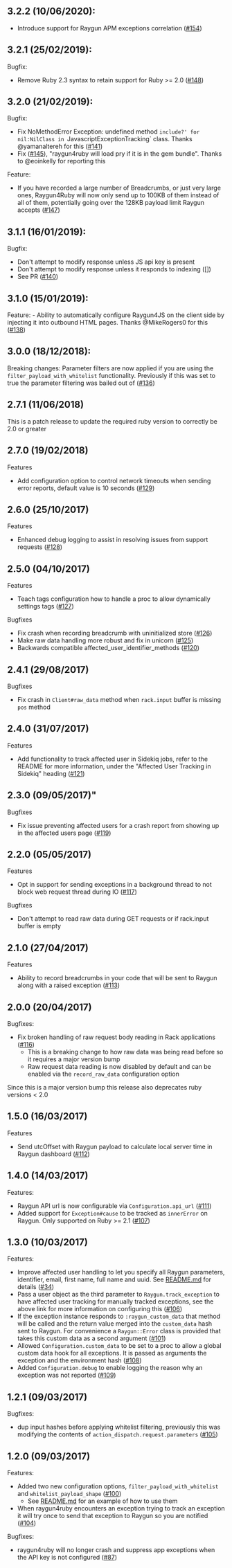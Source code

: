 ## 3.2.2 (10/06/2020):
  - Introduce support for Raygun APM exceptions correlation ([#154](https://github.com/MindscapeHQ/raygun4ruby/pull/154))

## 3.2.1 (25/02/2019):
Bugfix:
  - Remove Ruby 2.3 syntax to retain support for Ruby >= 2.0 ([#148](https://github.com/MindscapeHQ/raygun4ruby/pull/148))

## 3.2.0 (21/02/2019):
Bugfix:
  - Fix NoMethodError Exception: undefined method `include?' for nil:NilClass in `JavascriptExceptionTracking` class. Thanks @yamanaltereh for this ([#141](https://github.com/MindscapeHQ/raygun4ruby/pull/141))
  - Fix ([#145](https://github.com/MindscapeHQ/raygun4ruby/issues/145)), "raygun4ruby will load pry if it is in the gem bundle". Thanks to @eoinkelly for reporting this

Feature:
  - If you have recorded a large number of Breadcrumbs, or just very large ones, Raygun4Ruby will now only send up to 100KB of them instead of all of them, potentially going over the 128KB payload limit Raygun accepts ([#147](https://github.com/MindscapeHQ/raygun4ruby/pull/147))

## 3.1.1 (16/01/2019):
Bugfix:
  - Don't attempt to modify response unless JS api key is present
  - Don't attempt to modify response unless it responds to indexing ([])
  - See PR ([#140](https://github.com/MindscapeHQ/raygun4ruby/pull/140))

## 3.1.0 (15/01/2019):

Feature:
    - Ability to automatically configure Raygun4JS on the client side by injecting it into outbound HTML pages. Thanks @MikeRogers0 for this ([#138](https://github.com/MindscapeHQ/raygun4ruby/pull/138))

## 3.0.0 (18/12/2018):
  Breaking changes:
    Parameter filters are now applied if you are using the `filter_payload_with_whitelist` functionality. Previously if this was set to true the parameter filtering was bailed out of ([#136](https://github.com/MindscapeHQ/raygun4ruby/pull/136/files))

## 2.7.1 (11/06/2018)
  This is a patch release to update the required ruby version to correctly be 2.0 or greater

## 2.7.0 (19/02/2018)

Features
 - Add configuration option to control network timeouts when sending error reports, default value is 10 seconds ([#129](https://github.com/MindscapeHQ/raygun4ruby/pull/129))

## 2.6.0 (25/10/2017)

Features
  - Enhanced debug logging to assist in resolving issues from support requests ([#128](https://github.com/MindscapeHQ/raygun4ruby/pull/128))

## 2.5.0 (04/10/2017)

Features
  - Teach tags configuration how to handle a proc to allow dynamically settings tags ([#127](https://github.com/MindscapeHQ/raygun4ruby/pull/127))

Bugfixes
  - Fix crash when recording breadcrumb with uninitialized store ([#126](https://github.com/MindscapeHQ/raygun4ruby/pull/126))
  - Make raw data handling more robust and fix in unicorn ([#125](https://github.com/MindscapeHQ/raygun4ruby/pull/125))
  - Backwards compatible affected_user_identifier_methods ([#120](https://github.com/MindscapeHQ/raygun4ruby/pull/120))

## 2.4.1 (29/08/2017)

Bugfixes
  - Fix crash in `Client#raw_data` method when `rack.input` buffer is missing `pos` method

## 2.4.0 (31/07/2017)

Features
  - Add functionality to track affected user in Sidekiq jobs, refer to the README for more information, under the "Affected User Tracking in Sidekiq" heading ([#121](https://github.com/MindscapeHQ/raygun4ruby/pull/121))

## 2.3.0 (09/05/2017)"

Bugfixes
  - Fix issue preventing affected users for a crash report from showing up in the affected users page ([#119](https://github.com/MindscapeHQ/raygun4ruby/pull/119))

## 2.2.0 (05/05/2017)

Features
  - Opt in support for sending exceptions in a background thread to not block web request thread during IO ([#117](https://github.com/MindscapeHQ/raygun4ruby/pull/117))

Bugfixes
 - Don't attempt to read raw data during GET requests or if rack.input buffer is empty

## 2.1.0 (27/04/2017)

Features
  - Ability to record breadcrumbs in your code that will be sent to Raygun along with a raised exception ([#113](https://github.com/MindscapeHQ/raygun4ruby/pull/113))

## 2.0.0 (20/04/2017)

Bugfixes:
  - Fix broken handling of raw request body reading in Rack applications ([#116](https://github.com/MindscapeHQ/raygun4ruby/pull/116))
    - This is a breaking change to how raw data was being read before so it requires a major version bump
    - Raw request data reading is now disabled by default and can be enabled via the `record_raw_data` configuration option
    
Since this is a major version bump this release also deprecates ruby versions < 2.0

## 1.5.0 (16/03/2017)

Features
  - Send utcOffset with Raygun payload to calculate local server time in Raygun dashboard ([#112](https://github.com/MindscapeHQ/raygun4ruby/pull/112))

## 1.4.0 (14/03/2017)

Features:
  - Raygun API url is now configurable via `Configuration.api_url` ([#111](https://github.com/MindscapeHQ/raygun4ruby/pull/111))
  - Added support for `Exception#cause` to be tracked as `innerError` on Raygun. Only supported on Ruby >= 2.1 ([#107](https://github.com/MindscapeHQ/raygun4ruby/pull/107))

## 1.3.0 (10/03/2017)

Features:
  - Improve affected user handling to let you specify all Raygun parameters, identifier, email, first name, full name and uuid. See [README.md](https://github.com/MindscapeHQ/raygun4ruby#affected-user-tracking) for details ([#34](https://github.com/MindscapeHQ/raygun4ruby/pull/34))
  - Pass a user object as the third parameter to `Raygun.track_exception` to have affected user tracking for manually tracked exceptions, see the above link for more information on configuring this ([#106](https://github.com/MindscapeHQ/raygun4ruby/pull/106))
  - If the exception instance responds to `:raygun_custom_data` that method will be called and the return value merged into the `custom_data` hash sent to Raygun. For convenience a `Raygun::Error` class is provided that takes this custom data as a second argument ([#101](https://github.com/MindscapeHQ/raygun4ruby/pull/101))
  - Allowed `Configuration.custom_data` to be set to a proc to allow a global custom data hook for all exceptions. It is passed as arguments the exception and the environment hash ([#108](https://github.com/MindscapeHQ/raygun4ruby/pull/108))
  - Added `Configuration.debug` to enable logging the reason why an exception was not reported ([#109](https://github.com/MindscapeHQ/raygun4ruby/pull/109))

## 1.2.1 (09/03/2017)

Bugfixes:
  - dup input hashes before applying whitelist filtering, previously this was modifying the contents of `action_dispatch.request.parameters` ([#105](https://github.com/MindscapeHQ/raygun4ruby/pull/105))

## 1.2.0 (09/03/2017)

Features:
  - Added two new configuration options, `filter_payload_with_whitelist` and `whitelist_payload_shape` ([#100](https://github.com/MindscapeHQ/raygun4ruby/pull/100))
    - See [README.md](https://github.com/MindscapeHQ/raygun4ruby#filtering-the-payload-by-whitelist) for an example of how to use them
  - When raygun4ruby encounters an exception trying to track an exception it will try once to send that exception to Raygun so you are notified ([#104](https://github.com/MindscapeHQ/raygun4ruby/pull/104))

Bugfixes:
  - raygun4ruby will no longer crash and suppress app exceptions when the API key is not configured ([#87](https://github.com/MindscapeHQ/raygun4ruby/pull/87))
